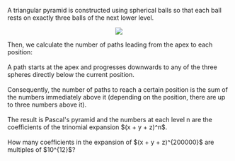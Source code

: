 A triangular pyramid is constructed using spherical balls so that each ball rests on exactly three balls of the next lower level.
<p align="center"><img src="https://projecteuler.net/project/images/p154_pyramid.png" /></p>
Then, we calculate the number of paths leading from the apex to each position:<br/><br/>
A path starts at the apex and progresses downwards to any of the three spheres directly below the current position.<br/><br/>
Consequently, the number of paths to reach a certain position is the sum of the numbers immediately above it (depending on the position, there are up to three numbers above it).<br/><br/>
The result is Pascal's pyramid and the numbers at each level n are the coefficients of the trinomial expansion $(x + y + z)^n$.<br/><br/>
How many coefficients in the expansion of $(x + y + z)^{200000}$ are multiples of $10^{12}$?